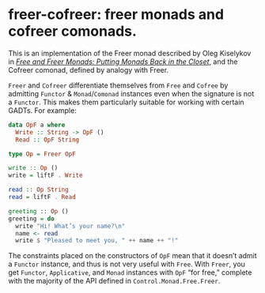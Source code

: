# freer-cofreer: freer monads and cofreer comonads.

This is an implementation of the Freer monad described by Oleg Kiselykov in _[Free and Freer Monads: Putting Monads Back in the Closet][Free and Freer]_, and the Cofreer comonad, defined by analogy with Freer.

`Freer` and `Cofreer` differentiate themselves from `Free` and `Cofree` by admitting `Functor` & `Monad`/`Comonad` instances even when the signature is not a `Functor`. This makes them particularly suitable for working with certain GADTs. For example:

```Haskell
data OpF a where
  Write :: String -> OpF ()
  Read :: OpF String

type Op = Freer OpF

write :: Op ()
write = liftF . Write

read :: Op String
read = liftF . Read

greeting :: Op ()
greeting = do
  write "Hi! What’s your name?\n"
  name <- read
  write $ "Pleased to meet you, " ++ name ++ "!"
```

The constraints placed on the constructors of `OpF` mean that it doesn’t admit a `Functor` instance, and thus is not very useful with `Free`. With `Freer`, you get `Functor`, `Applicative`, and `Monad` instances with `OpF` “for free,” complete with the majority of the API defined in `Control.Monad.Free.Freer`.

[Free and Freer]: http://okmij.org/ftp/Computation/free-monad.html
